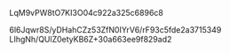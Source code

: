 LqM9vPW8tO7KI3O04c922a325c6896c8

6l6Jqwr8S/yDHahCZz53ZfN0IYrV6/rF93c5fde2a3715349
LIhgNh/QUlZ0etyKB6Z+30a663ee9f829ad2
